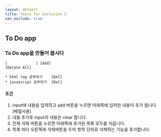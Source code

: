 ```yaml
---
layout: default
title: Tests for exclusion 1
nav_exclude: true
---
```


## To Do app
### To Do app을 만들어 봅시다
```
[             ] [Add]
[Delete All]

* html tag 공부하기    [Del]
* javascript 공부하기  [Del]
```
#### 조건
1. input에 내용을 입력하고 add 버튼을 누르면 아래쪽에 입력한 내용이 추가 됩니다 (배열사용)
2. 내용 추가후 input의 내용은 clear 합니다.
3. 전체 삭제 버튼을 누르면 아래쪽에 추가된 목록 모두를 지웁니다.
4. 목록 마다 오른쪽에 삭제버튼을 두어 항목 단위로 삭제하는 기능을 추가합니다.

